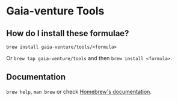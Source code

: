 # Gaia-venture Tools

## How do I install these formulae?

`brew install gaia-venture/tools/<formula>`

Or `brew tap gaia-venture/tools` and then `brew install <formula>`.

## Documentation

`brew help`, `man brew` or check [Homebrew's documentation](https://docs.brew.sh).
